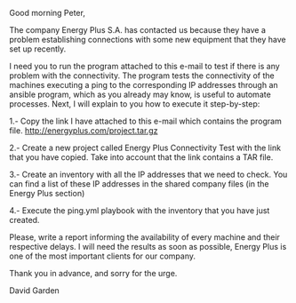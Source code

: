 Good morning Peter,

The company Energy Plus S.A. has contacted us because they have a problem establishing connections with some new equipment that they have set up recently.

I need you to run the program attached to this e-mail to test if there is any problem with the connectivity. The program tests the connectivity of the machines executing a ping to the corresponding IP addresses through an ansible program, which as you already may know, is useful to automate processes. Next, I will explain to you how to execute it step-by-step:

1.- Copy the link I have attached to this e-mail which contains the program file.
http://energyplus.com/project.tar.gz

2.- Create a new project called Energy Plus Connectivity Test with the link that you have copied. Take into account that the link contains a TAR file.

3.- Create an inventory with all the IP addresses that we need to check. You can find a list of these IP addresses in the shared company files (in the Energy Plus section)

4.- Execute the ping.yml playbook with the inventory that you have just created.

Please, write a report informing the availability of every machine and their respective delays. I will need the results as soon as possible, Energy Plus is one of the most important clients for our company.

Thank you in advance, and sorry for the urge.

David Garden
